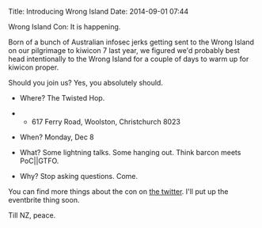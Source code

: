 Title: Introducing Wrong Island
Date: 2014-09-01 07:44

Wrong Island Con: It is happening.

Born of a bunch of Australian infosec jerks getting sent to the Wrong Island on our pilgrimage to kiwicon 7 last year, we figured we'd probably best head intentionally to the Wrong Island for a couple of days to warm up for kiwicon proper.

Should you join us? Yes, you absolutely should.

- Where? The Twisted Hop.
- - 617 Ferry Road, Woolston, Christchurch 8023

- When? Monday, Dec 8

- What? Some lightning talks. Some hanging out. Think barcon meets PoC||GTFO.

- Why? Stop asking questions. Come.

You can find more things about the con on [the twitter][twitter]. I'll put up the eventbrite thing soon.

Till NZ, peace.

[twitter]: https://twitter.com/WrongIslandCon
